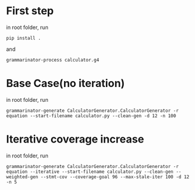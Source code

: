 # First step

in root folder, run

`pip install .`

and

`grammarinator-process calculator.g4`

# Base Case(no iteration)

in root folder, run

`grammarinator-generate CalculatorGenerator.CalculatorGenerator -r equation --start-filename calculator.py --clean-gen -d 12 -n 100`

# Iterative coverage increase

in root folder, run

`grammarinator-generate CalculatorGenerator.CalculatorGenerator -r equation --iterative --start-filename calculator.py --clean-gen --weighted-gen --stmt-cov --coverage-goal 96 --max-stale-iter 100 -d 12 -n 5`
